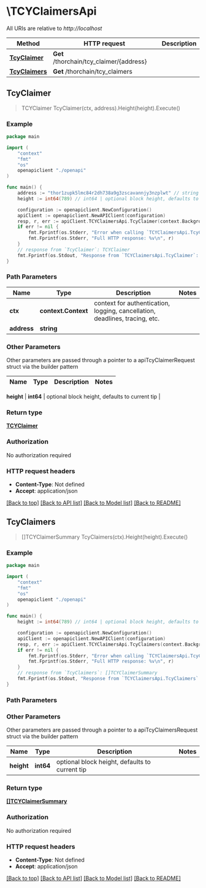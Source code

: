 # \TCYClaimersApi

All URIs are relative to *http://localhost*

Method | HTTP request | Description
------------- | ------------- | -------------
[**TcyClaimer**](TCYClaimersApi.md#TcyClaimer) | **Get** /thorchain/tcy_claimer/{address} | 
[**TcyClaimers**](TCYClaimersApi.md#TcyClaimers) | **Get** /thorchain/tcy_claimers | 



## TcyClaimer

> TCYClaimer TcyClaimer(ctx, address).Height(height).Execute()





### Example

```go
package main

import (
    "context"
    "fmt"
    "os"
    openapiclient "./openapi"
)

func main() {
    address := "thor1zupk5lmc84r2dh738a9g3zscavannjy3nzplwt" // string | 
    height := int64(789) // int64 | optional block height, defaults to current tip (optional)

    configuration := openapiclient.NewConfiguration()
    apiClient := openapiclient.NewAPIClient(configuration)
    resp, r, err := apiClient.TCYClaimersApi.TcyClaimer(context.Background(), address).Height(height).Execute()
    if err != nil {
        fmt.Fprintf(os.Stderr, "Error when calling `TCYClaimersApi.TcyClaimer``: %v\n", err)
        fmt.Fprintf(os.Stderr, "Full HTTP response: %v\n", r)
    }
    // response from `TcyClaimer`: TCYClaimer
    fmt.Fprintf(os.Stdout, "Response from `TCYClaimersApi.TcyClaimer`: %v\n", resp)
}
```

### Path Parameters


Name | Type | Description  | Notes
------------- | ------------- | ------------- | -------------
**ctx** | **context.Context** | context for authentication, logging, cancellation, deadlines, tracing, etc.
**address** | **string** |  | 

### Other Parameters

Other parameters are passed through a pointer to a apiTcyClaimerRequest struct via the builder pattern


Name | Type | Description  | Notes
------------- | ------------- | ------------- | -------------

 **height** | **int64** | optional block height, defaults to current tip | 

### Return type

[**TCYClaimer**](TCYClaimer.md)

### Authorization

No authorization required

### HTTP request headers

- **Content-Type**: Not defined
- **Accept**: application/json

[[Back to top]](#) [[Back to API list]](../README.md#documentation-for-api-endpoints)
[[Back to Model list]](../README.md#documentation-for-models)
[[Back to README]](../README.md)


## TcyClaimers

> []TCYClaimerSummary TcyClaimers(ctx).Height(height).Execute()





### Example

```go
package main

import (
    "context"
    "fmt"
    "os"
    openapiclient "./openapi"
)

func main() {
    height := int64(789) // int64 | optional block height, defaults to current tip (optional)

    configuration := openapiclient.NewConfiguration()
    apiClient := openapiclient.NewAPIClient(configuration)
    resp, r, err := apiClient.TCYClaimersApi.TcyClaimers(context.Background()).Height(height).Execute()
    if err != nil {
        fmt.Fprintf(os.Stderr, "Error when calling `TCYClaimersApi.TcyClaimers``: %v\n", err)
        fmt.Fprintf(os.Stderr, "Full HTTP response: %v\n", r)
    }
    // response from `TcyClaimers`: []TCYClaimerSummary
    fmt.Fprintf(os.Stdout, "Response from `TCYClaimersApi.TcyClaimers`: %v\n", resp)
}
```

### Path Parameters



### Other Parameters

Other parameters are passed through a pointer to a apiTcyClaimersRequest struct via the builder pattern


Name | Type | Description  | Notes
------------- | ------------- | ------------- | -------------
 **height** | **int64** | optional block height, defaults to current tip | 

### Return type

[**[]TCYClaimerSummary**](TCYClaimerSummary.md)

### Authorization

No authorization required

### HTTP request headers

- **Content-Type**: Not defined
- **Accept**: application/json

[[Back to top]](#) [[Back to API list]](../README.md#documentation-for-api-endpoints)
[[Back to Model list]](../README.md#documentation-for-models)
[[Back to README]](../README.md)

